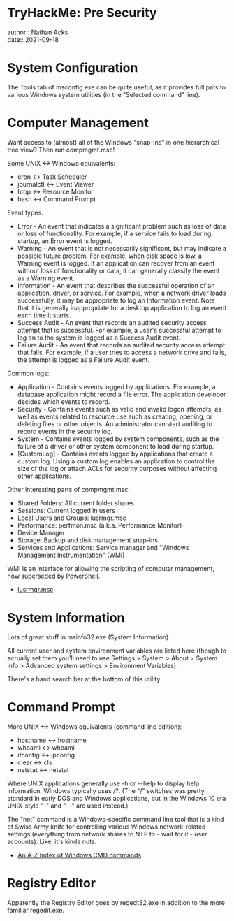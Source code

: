 # TryHackMe: Pre Security

author:: Nathan Acks  
date:: 2021-09-18

# System Configuration

The Tools tab of msconfig.exe can be quite useful, as it provides full pats to various Windows system utilities (in the "Selected command" line).

# Computer Management

Want access to (almost) all of the Windows "snap-ins" in one hierarchical tree view? Then run compmgmt.msc!

Some UNIX <-> Windows equivalents:

* cron <-> Task Scheduler
* journalctl <-> Event Viewer
* htop <-> Resource Monitor
* bash <-> Command Prompt

Event types:

* Error - An event that indicates a significant problem such as loss of data or loss of functionality. For example, if a service fails to load during startup, an Error event is logged.
* Warning - An event that is not necessarily significant, but may indicate a possible future problem. For example, when disk space is low, a Warning event is logged. If an application can recover from an event without loss of functionality or data, it can generally classify the event as a Warning event.
* Information - An event that describes the successful operation of an application, driver, or service. For example, when a network driver loads successfully, it may be appropriate to log an Information event. Note that it is generally inappropriate for a desktop application to log an event each time it starts.
* Success Audit - An event that records an audited security access attempt that is successful. For example, a user's successful attempt to log on to the system is logged as a Success Audit event.
* Failure Audit - An event that records an audited security access attempt that fails. For example, if a user tries to access a network drive and fails, the attempt is logged as a Failure Audit event.

Common logs:

* Application - Contains events logged by applications. For example, a database application might record a file error. The application developer decides which events to record.
* Security - Contains events such as valid and invalid logon attempts, as well as events related to resource use such as creating, opening, or deleting files or other objects. An administrator can start auditing to record events in the security log.
* System - Contains events logged by system components, such as the failure of a driver or other system component to load during startup.
* \[CustomLog\] - Contains events logged by applications that create a custom log. Using a custom log enables an application to control the size of the log or attach ACLs for security purposes without affecting other applications.

Other interesting parts of compmgmt.msc:

* Shared Folders: All current folder shares
* Sessions: Current logged in users
* Local Users and Groups: lusrmgr.msc
* Performance: perfmon.msc (a.k.a. Performance Monitor)
* Device Manager
* Storage: Backup and disk management snap-ins
* Services and Applications: Service manager and "Windows Management Instrumentation" (WMI)

WMI is an interface for allowing the scripting of computer management, now superseded by PowerShell.

* [lusrmgr.msc](2021-09-17-tryhackme-pre-security.md)

# System Information

Lots of great stuff in msinfo32.exe (System Information).

All current user and system environment variables are listed here (though to acrually set them you'll need to use Settings > System > About > System info > Advanced system settings > Environment Variables).

There's a hand search bar at the bottom of this utility.

# Command Prompt

More UNIX <-> Windows equivalents (command line edition):

* hostname <-> hostname
* whoami <-> whoami
* ifconfig <-> ipconfig
* clear <-> cls
* netstat <-> netstat

Where UNIX applications generally use -h or --help to display help information, Windows typically uses /?. (The "/" switches was pretty standard in early DOS and Windows applications, but in the Windows 10 era UNIX-style "-" and "--" are used instead.)

The "net" command is a Windows-specific command line tool that is a kind of Swiss Army knife for controlling various Windows network-related settings (everything from network shares to NTP to - wait for it - user accounts). Like, it's kinda nuts.

* [An A-Z Index of Windows CMD commands](https://ss64.com/nt/)

# Registry Editor

Apparently the Registry Editor goes by regedt32.exe in addition to the more familiar regedit.exe.
